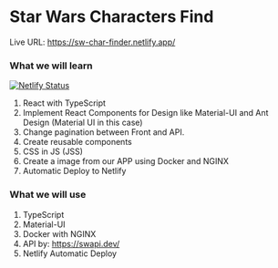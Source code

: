 # Star Wars Characters Find
Live URL: https://sw-char-finder.netlify.app/

### What we will learn

[![Netlify Status](https://api.netlify.com/api/v1/badges/2dc84628-0b1a-4f82-8ba8-aa5de02b83ec/deploy-status)](https://app.netlify.com/sites/sw-char-finder/deploys)

1. React with TypeScript
2. Implement React Components for Design like Material-UI and Ant Design (Material UI in this case)
3. Change pagination between Front and API.
4. Create reusable components
5. CSS in JS (JSS)
6. Create a image from our APP using Docker and NGINX
7. Automatic Deploy to Netlify

### What we will use
1. TypeScript
2. Material-UI
3. Docker with NGINX
4. API by: https://swapi.dev/
5. Netlify Automatic Deploy
